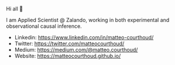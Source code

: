 ### 

Hi all 👋

I am Applied Scientist @ Zalando, working in both experimental and observational causal inference.

- Linkedin: https://www.linkedin.com/in/matteo-courthoud/
- Twitter: https://twitter.com/matteocourthoud/
- Medium: https://medium.com/@matteo.courthoud/
- Website: https://matteocourthoud.github.io/
